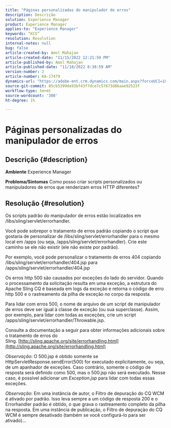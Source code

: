 ```yaml
---
title: "Páginas personalizadas do manipulador de erros"
description: Descrição
solution: Experience Manager
product: Experience Manager
applies-to: "Experience Manager"
keywords: “KCS”
resolution: Resolution
internal-notes: null
bug: false
article-created-by: Amol Mahajan
article-created-date: "11/15/2022 12:21:59 PM"
article-published-by: Amol Mahajan
article-published-date: "11/18/2022 8:38:59 AM"
version-number: 2
article-number: KA-17479
dynamics-url: "https://adobe-ent.crm.dynamics.com/main.aspx?forceUCI=1&pagetype=entityrecord&etn=knowledgearticle&id=9c776318-e064-ed11-9561-6045bd006a22"
source-git-commit: 85cb5399de93bf43f7dce7c57673d86aae92523f
workflow-type: tm+mt
source-wordcount: '308'
ht-degree: 1%

---
```


# Páginas personalizadas do manipulador de erros

## Descrição {#description}

<b>Ambiente</b>
Experience Manager


<b>Problema/Sintomas</b>
Como posso criar scripts personalizados ou manipuladores de erros que renderizam erros HTTP diferentes?


## Resolução {#resolution}


Os scripts padrão do manipulador de erros estão localizados em /libs/sling/servlet/errorhandler.

Você pode sobrepor o tratamento de erros padrão copiando o script que gostaria de personalizar de /libs/sling/servlet/errorhandler para o mesmo local em /apps (ou seja, /apps/sling/servlet/errorhandler). Crie este caminho se ele não existir (ele não existe por padrão).

Por exemplo, você pode personalizar o tratamento de erros 404 copiando /libs/sling/servlet/errorhandler/404.jsp para /apps/sling/servlet/errorhandler/404.jsp

Os erros http 500 são causados por exceções do lado do servidor. Quando o processamento da solicitação resulta em uma exceção, a estrutura do Apache Sling CQ é baseada em logs da exceção e retorna o código de erro http 500 e o rastreamento da pilha de exceção no corpo da resposta.

Para lidar com erros 500, o nome de arquivo de um script de manipulador de erros deve ser igual à classe de exceção (ou sua superclasse). Assim, por exemplo, para lidar com todas as exceções, crie um script /apps/sling/servlet/errorhandler/Throwable.jsp.

Consulte a documentação a seguir para obter informações adicionais sobre o tratamento de erros do Sling. [http://sling.apache.org/site/errorhandling.html](http://sling.apache.org/site/errorhandling.html)

*Observação*: O 500.jsp é obtido somente se HttpServletResponse.sendError(500) for executado explicitamente, ou seja, de um apanhador de exceções.
Caso contrário, somente o código de resposta será definido como 500, mas o 500.jsp não será executado.
Nesse caso, é possível adicionar um *Exception.jsp* para lidar com todas essas exceções.

*Observação*: Em uma instância de autor, o Filtro de depuração do CQ WCM é ativado por padrão. Isso leva sempre a um código de resposta 200 e o Errorhandler padrão é obtido, o que grava o rastreamento completo da pilha na resposta. Em uma instância de publicação, o Filtro de depuração do CQ WCM é sempre desativado (também se você configurá-lo para ser ativado)...
